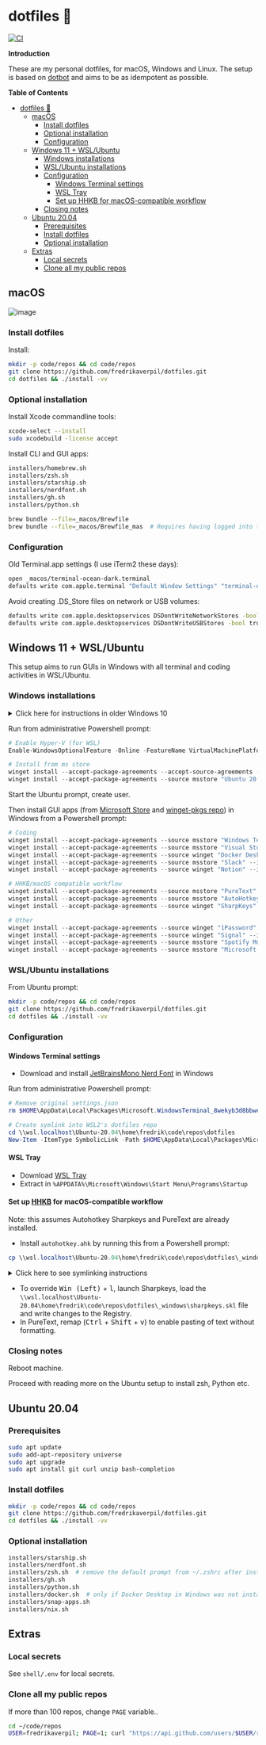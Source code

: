 # dotfiles 🐚

[![CI](https://github.com/fredrikaverpil/dotfiles/actions/workflows/test.yml/badge.svg)](https://github.com/fredrikaverpil/dotfiles/actions/workflows/test.yml)

**Introduction**

These are my personal dotfiles, for macOS, Windows and Linux. The setup is based on [dotbot](https://github.com/anishathalye/dotbot) and aims to be as idempotent as possible.

<!-- START doctoc generated TOC please keep comment here to allow auto update -->
<!-- DON'T EDIT THIS SECTION, INSTEAD RE-RUN doctoc TO UPDATE -->
**Table of Contents**

- [dotfiles 🐚](#dotfiles-)
  - [macOS](#macos)
    - [Install dotfiles](#install-dotfiles)
    - [Optional installation](#optional-installation)
    - [Configuration](#configuration)
  - [Windows 11 + WSL/Ubuntu](#windows-11--wslubuntu)
    - [Windows installations](#windows-installations)
    - [WSL/Ubuntu installations](#wslubuntu-installations)
    - [Configuration](#configuration-1)
      - [Windows Terminal settings](#windows-terminal-settings)
      - [WSL Tray](#wsl-tray)
      - [Set up HHKB for macOS-compatible workflow](#set-up-hhkb-for-macos-compatible-workflow)
    - [Closing notes](#closing-notes)
  - [Ubuntu 20.04](#ubuntu-2004)
    - [Prerequisites](#prerequisites)
    - [Install dotfiles](#install-dotfiles-1)
    - [Optional installation](#optional-installation-1)
  - [Extras](#extras)
    - [Local secrets](#local-secrets)
    - [Clone all my public repos](#clone-all-my-public-repos)


<!-- END doctoc generated TOC please keep comment here to allow auto update -->

## macOS

![image](https://user-images.githubusercontent.com/994357/143506100-fd6a053d-f675-4742-84d8-43df03e48c0a.png)

### Install dotfiles

Install:

```bash
mkdir -p code/repos && cd code/repos
git clone https://github.com/fredrikaverpil/dotfiles.git
cd dotfiles && ./install -vv
```

### Optional installation

Install Xcode commandline tools:

```bash
xcode-select --install
sudo xcodebuild -license accept
```

Install CLI and GUI apps:

```bash
installers/homebrew.sh
installers/zsh.sh
installers/starship.sh
installers/nerdfont.sh
installers/gh.sh
installers/python.sh

brew bundle --file=_macos/Brewfile
brew bundle --file=_macos/Brewfile_mas  # Requires having logged into the App Store
```

### Configuration

Old Terminal.app settings (I use iTerm2 these days):

```bash
open _macos/terminal-ocean-dark.terminal
defaults write com.apple.terminal "Default Window Settings" "terminal-ocean-dark"
```

Avoid creating .DS_Store files on network or USB volumes:

```bash
defaults write com.apple.desktopservices DSDontWriteNetworkStores -bool true
defaults write com.apple.desktopservices DSDontWriteUSBStores -bool true
```

## Windows 11 + WSL/Ubuntu

This setup aims to run GUIs in Windows with all terminal and coding activities in WSL/Ubuntu.

### Windows installations

<details>
  <summary>Click here for instructions in older Windows 10</summary>

  ```powershell
  # prerequisites
  Enable-WindowsOptionalFeature -Online -FeatureName VirtualMachinePlatform -NoRestart
  wsl --install
  wsl --list --online

  # reboot!
  
  # if wsl installed "Ubuntu":
  wsl --terminate Ubuntu
  wsl --unregister Ubuntu
  
  # install!
  wsl --install --distribution Ubuntu-20.04
  
  # get winget by downloading "App Installer" from the Microsoft Store:
  # https://www.microsoft.com/en-us/p/app-installer/9nblggh4nns1
  ```

</details>

Run from administrative Powershell prompt:

```powershell
# Enable Hyper-V (for WSL)
Enable-WindowsOptionalFeature -Online -FeatureName VirtualMachinePlatform -NoRestart

# Install from ms store
winget install --accept-package-agreements --accept-source-agreements --source msstore "Windows Subsystem for Linux" --id 9P9TQF7MRM4R
winget install --accept-package-agreements --source msstore "Ubuntu 20.04 LTS" --id 9N6SVWS3RX71
```

Start the Ubuntu prompt, create user.

Then install GUI apps (from [Microsoft Store](https://www.microsoft.com/en-us/store/apps/windows) and [winget-pkgs repo](https://github.com/microsoft/winget-pkgs)) in Windows from a Powershell prompt:

```powershell
# Coding
winget install --accept-package-agreements --source msstore "Windows Terminal" --id 9N0DX20HK701
winget install --accept-package-agreements --source msstore "Visual Studio Code" --id XP9KHM4BK9FZ7Q
winget install --accept-package-agreements --source winget "Docker Desktop" --id "Docker.DockerDesktop"
winget install --accept-package-agreements --source msstore "Slack" --id "9WZDNCRDK3WP"
winget install --accept-package-agreements --source winget "Notion" --id "Notion.Notion"

# HHKB/macOS compatible workflow
winget install --accept-package-agreements --source msstore "PureText" --id 9PKJV6319QTL
winget install --accept-package-agreements --source msstore "AutoHotkey Store Edition" --id 9NQ8Q8J78637
winget install --accept-package-agreements --source winget "SharpKeys" --id "RandyRants.SharpKeys"

# Other
winget install --accept-package-agreements --source winget "1Password" --id "AgileBits.1Password"
winget install --accept-package-agreements --source winget "Signal" --id "OpenWhisperSystems.Signal"
winget install --accept-package-agreements --source msstore "Spotify Music" --id 9NCBCSZSJRSB
winget install --accept-package-agreements --source msstore "Microsoft PowerToys" --id XP89DCGQ3K6VLD
```

### WSL/Ubuntu installations

From Ubuntu prompt:

```bash
mkdir -p code/repos && cd code/repos
git clone https://github.com/fredrikaverpil/dotfiles.git
cd dotfiles && ./install -vv
```

### Configuration

#### Windows Terminal settings

* Download and install [JetBrainsMono Nerd Font](https://www.nerdfonts.com/font-downloads) in Windows

Run from administrative Powershell prompt:

```powershell
# Remove original settings.json
rm $HOME\AppData\Local\Packages\Microsoft.WindowsTerminal_8wekyb3d8bbwe\LocalState\settings.json

# Create symlink into WSL2's dotfiles repo
cd \\wsl.localhost\Ubuntu-20.04\home\fredrik\code\repos\dotfiles
New-Item -ItemType SymbolicLink -Path $HOME\AppData\Local\Packages\Microsoft.WindowsTerminal_8wekyb3d8bbwe\LocalState\settings.json -Value _windows\terminal_settings.json
```

#### WSL Tray

* Download [WSL Tray](https://github.com/yzgyyang/wsl-tray/releases)
* Extract in `%APPDATA%\Microsoft\Windows\Start Menu\Programs\Startup`

#### Set up [HHKB](https://happyhackingkb.com/) for macOS-compatible workflow

Note: this assumes Autohotkey Sharpkeys and PureText are already installed.

* Install `autohotkey.ahk` by running this from a Powershell prompt:

```powershell
cp \\wsl.localhost\Ubuntu-20.04\home\fredrik\code\repos\dotfiles\_windows\autohotkey.ahk "$env:APPDATA\Microsoft\Windows\Start Menu\Programs\Startup\autohotkey.ahk"
```

<details>
  <summary>Click here to see symlinking instructions</summary>

  Symlinking can be done, instead of copying the `autohotkey.ahk`, from an administrative Powershell prompt:

  ```powershell
  New-Item -ItemType SymbolicLink -Path "$env:APPDATA\Microsoft\Windows\Start Menu\Programs\Startup\autohotkey.ahk" -Value _windows\autohotkey.ahk
  ```

  :warning: ...however, if WSL is not running, the AutoHotkey script won't run. It may be more desireable to copy the file into place.
</details>

* To override <kbd>Win (Left)</kbd> + <kbd>l</kbd>, launch Sharpkeys, load the `\\wsl.localhost\Ubuntu-20.04\home\fredrik\code\repos\dotfiles\_windows\sharpkeys.skl` file and write changes to the Registry.
* In PureText, remap (<kbd>Ctrl</kbd> + <kbd>Shift</kbd> + <kbd>v</kbd>) to enable pasting of text without formatting.

### Closing notes

Reboot machine.

Proceed with reading more on the Ubuntu setup to install zsh, Python etc.

## Ubuntu 20.04

### Prerequisites

```bash
sudo apt update
sudo add-apt-repository universe
sudo apt upgrade
sudo apt install git curl unzip bash-completion
```

### Install dotfiles

```bash
mkdir -p code/repos && cd code/repos
git clone https://github.com/fredrikaverpil/dotfiles.git
cd dotfiles && ./install -vv
```

### Optional installation

```bash
installers/starship.sh
installers/nerdfont.sh
installers/zsh.sh  # remove the default prompt from ~/.zshrc after installation
installers/gh.sh
installers/python.sh
installers/docker.sh  # only if Docker Desktop in Windows was not installed
installers/snap-apps.sh
installers/nix.sh
```

## Extras

### Local secrets

See `shell/.env` for local secrets.

### Clone all my public repos

If more than 100 repos, change `PAGE` variable..

```bash
cd ~/code/repos
USER=fredrikaverpil; PAGE=1; curl "https://api.github.com/users/$USER/repos?page=$PAGE&per_page=100" | grep -e 'git_url*' | cut -d \" -f 4 | xargs -L1 git clone --recursive
```
